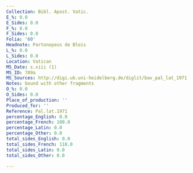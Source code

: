 ```yaml
---
Collection: Bibl. Apost. Vatic.
E_%: 0.0
E_Sides: 0.0
F_%: 0.0
F_Sides: 0.0
Folia: '60'
Headnote: Partonopeus de Blois
L_%: 0.0
L_Sides: 0.0
Location: Vatican
MS_Date: s.xiii (1)
MS_ID: 789a
MS_Sources: http://digi.ub.uni-heidelberg.de/diglit/bav_pal_lat_1971
Notes: bound with other fragments
O_%: 0.0
O_Sides: 0.0
Place_of_production: ''
Produced_for: ''
Reference: Pal.lat.1971
percentage_English: 0.0
percentage_French: 100.0
percentage_Latin: 0.0
percentage_Other: 0.0
total_sides_English: 0.0
total_sides_French: 118.0
total_sides_Latin: 0.0
total_sides_Other: 0.0

---
```

